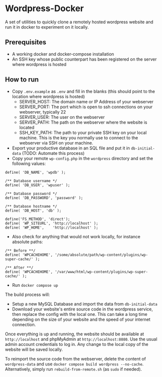 # Wordpress-Docker

A set of utilities to quickly clone a remotely hosted wordpress website and run it in docker to experiment on it locally.

## Prerequisites

- A working docker and docker-compose installation
- An SSH key whose public counterpart has been registered on the server where wordpress is hosted

## How to run

- Copy `.env.example` as `.env` and fill in the blanks (this should point to the location where wordpress is hosted)
    - SERVER_HOST: The domain name or IP Address of your webserver
    - SERVER_PORT: The port which is open to ssh connections on your webserver, typically 22
    - SERVER_USER: The user on the webserver
    - SERVER_PATH: The path on the webserver where the website is located
    - SSH_KEY_PATH: The path to your private SSH key on your local machine. This is the key you normally use to connect to the webserver via SSH on your machine.
- Export your productive database in an SQL file and put it in `db-initial-data` (TODO: Automate this process)
- Copy your remote `wp-config.php` in the `wordpress` directory and set the following values:
```
define( 'DB_NAME', 'wpdb' );

/** Database username */
define( 'DB_USER', 'wpuser' );

/** Database password */
define( 'DB_PASSWORD', 'password' );

/** Database hostname */
define( 'DB_HOST', 'db' );

define('FS_METHOD', 'direct');
define( 'WP_SITEURL', 'http://localhost' );
define( 'WP_HOME',    'http://localhost' );
```
- Also check for anything that would not work locally, for instance absolute paths:
```
/** Before **/
define( 'WPCACHEHOME', '/some/absolute/path/wp-content/plugins/wp-super-cache/' );

/** After **/
define( 'WPCACHEHOME', '/var/www/html/wp-content/plugins/wp-super-cache/' );
```
- Run `docker compose up`

The build process will:
- Setup a new MySQL Database and import the data from `db-initial-data`    
- Download your website's entire source code in the wordpress service, then replace the config with the local one. This can take a long time depending on the size of your website and the speed of your internet connection.

Once everything is up and running, the website should be available at `http://localhost` and phpMyAdmin at `http://localhost:8080`. Use the usual admin account credentials to log in. Any change to the local copy of the website will be saved locally.

To reimport the source code from the webserver, delete the content of `wordpress-data` and use `docker compose build wordpress --no-cache`. Alternatively, simply run `rebuild-from-remote.sh` (as `sudo` if needed).